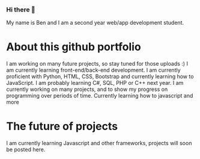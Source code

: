 ### Hi there 👋
My name is Ben and I am a second year web/app development student.
# About this github portfolio
I am working on many future projects, so stay tuned for those uploads :)
I am currently learning front-end/back-end development. I am currently proficient with Python, HTML, CSS, Bootstrap and currently learning how to JavaScript.
I am probably learning C#, SQL, PHP or C++ next year.
I am currently working on many projects, and to show my progress on programming over periods of time. Currently learning how to javascript and more

# The future of projects
I am currently learning Javascript and other frameworks, projects will soon be posted here.

